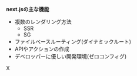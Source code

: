 **next.jsの主な機能**
- 複数のレンダリング方法
  - SSR
  - SG
- ファイルベースルーティング(ダイナミックルート)
- APIやアクションの作成
- デベロッパーに優しい開発環境(ゼロコンフィグ)

X
